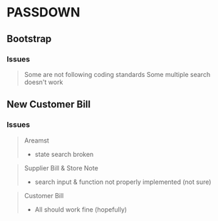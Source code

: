 # PASSDOWN
## Bootstrap
### Issues
> Some are not following coding standards
> Some multiple search doesn't work

## New Customer Bill
### Issues
>  Areamst
> - state search broken

> Supplier Bill & Store Note
> - search input & function not properly implemented (not sure)

> Customer Bill
> - All should work fine (hopefully)